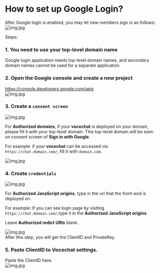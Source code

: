 # How to set up Google Login?
After Google login is enabled, you may let new members sign in as follows:
![img.jpg](image/login-google-1.jpg)

Steps:

### 1. You need to use your top-level domain name
Google login application needs top-level domain names, and secondary domain names cannot be used for a separate application.

### 2. Open the Google console and create a new project
https://console.developers.google.com/apis  
![img.jpg](image/login-google-0.jpg)

### 3. Create a `consent screen`
![img.jpg](image/login-google-2.jpg)  

For **Authorized domains**, if your **vocechat** is deployed on your domain, please fill it with your top-level domain. This top-level domain will be seen on consent screen of **Sign in with Google**.

For example: if your **vocechat** can be accessed via ```https://chat.domain.com/```, fill it with ```domain.com```. 

![img.jpg](image/login-google-3.jpg)

### 4. Create `credentials`
![img.jpg](image/login-google-4.jpg)  

For **Authorized JavaScript origins**, type in the url that the front-end is deployed on.

For example: If you can see login page by visiting ```https://chat.domain.com/```,type it in the **Authorized JavaScript origins**. 

Leave **Authorized redict URIs** blank.


![img.jpg](image/login-google-5.jpg)  
After this step, you will get the ClientID and PrivateKey.

### 5. Paste ClientID to Vocechat settings.
Paste the ClientID here.  
![img.jpg](image/login-google-6.jpg)
